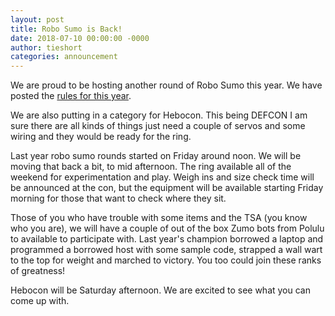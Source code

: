 ```yaml
---
layout: post
title: Robo Sumo is Back!
date: 2018-07-10 00:00:00 -0000
author: tieshort 
categories: announcement
---
```


We are proud to be hosting another round of Robo Sumo this year. We have posted the <a href="\robosumo.html">rules for this year</a>.

We are also putting in a category for Hebocon. This being DEFCON I am sure there are all kinds of things just need a couple of servos and some wiring and they would be ready for the ring.

Last year robo sumo rounds started on Friday around noon. We will be moving that back a bit, to mid afternoon. The ring available all of the weekend for experimentation and play. Weigh ins and size check time will be announced at the con, but the equipment will be available starting Friday morning for those that want to check where they sit.

Those of you who have trouble with some items and the TSA (you know who you are), we will have a couple of out of the box Zumo bots from Polulu to available to participate with. Last year's champion borrowed a laptop and programmed a borrowed host with some sample code, strapped a wall wart to the top for weight and marched to victory. You too could join these ranks of greatness!

Hebocon will be Saturday afternoon. We are excited to see what you can come up with. 
